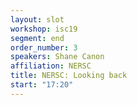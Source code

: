 ```yaml
---
layout: slot
workshop: isc19
segment: end
order_number: 3
speakers: Shane Canon
affiliation: NERSC
title: NERSC: Looking back
start: "17:20"
---
```

